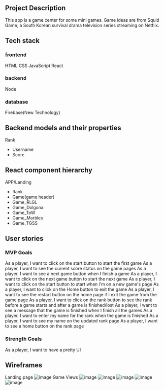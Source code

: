 ## Project Description
This app is a game center for some mini games. Game ideas are from Squid Game, a South Korean survival drama television series streaming on Netflix.

## Tech stack 
### frontend
HTML
CSS
JavaScript
React

### backend
Node

### database
Firebase(New Technology)

## Backend models and their properties
Rank
- Username
- Score

## React component hierarchy
APP/Landing
- Rank
- Game(game header)
- Game_RLGL
- Game_Dolgona
- Game_ToW
- Game_Marbles
- Game_TGSS

## User stories
### MVP Goals
As a player, I want to click on the start button to start the first game
As a player, I want to see the current score status on the game pages
As a player, I want to see a next game button when I finish a game
As a player, I want to click on the next game button to start the next game
As a player, I want to click on the start button to start when I'm on a new game's page
As a player, I want to click on the Home button to exit the game
As a player, I want to see the restart button on the home page if I exit the game from the game page
As a player, I want to click on the rank button to see the rank before a game starts and after a game is finished/lost
As a player, I want to see a message that the game is finished when I finish all the games
As a player, I want to enter my name for the rank when the game is finished
As a player, I want to see my name on the updated rank page
As a player, I want to see a home button on the rank page

### Strength Goals
As a player, I want to have a pretty UI

## Wireframes
Landing page
![image](https://imgur.com/5ObOp85.png)
Game Views
![image](https://imgur.com/QHsrr1P.png)
![image](https://imgur.com/1zjplVR.png)
![image](https://imgur.com/nUPv9bf.png)
![image](https://imgur.com/NbiGKkk.png)
![image](https://imgur.com/4tvs0XL.png)